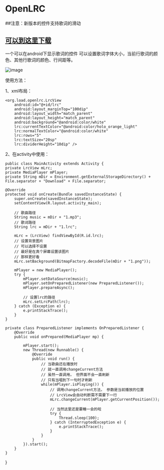 OpenLRC
=======
##注意：新版本的控件支持歌词的滑动
## [可以到这里下载](https://git.oschina.net/qibin/LitePlayer)

一个可以在android下显示歌词的控件
可以设置歌词字体大小，当前行歌词的颜色、其他行歌词的颜色、行间距等。


![image](https://github.com/qibin0506/OpenLRC/blob/master/show/show.png)


使用方法：

  1、xml布局：
	<LinearLayout xmlns:android="http://schemas.android.com/apk/res/android"
	xmlns:lrc="http://schemas.android.com/apk/res/org.load.lrcviewtest"
	xmlns:tools="http://schemas.android.com/tools"
	android:layout_width="match_parent"
	android:layout_height="match_parent"
	android:orientation="vertical"
	tools:context=".MainActivity"
	android:background="@android:color/black" >

	<org.load.openlrc.LrcView
		android:id="@+id/lrc"
		android:layout_marginTop="100dip"
		android:layout_width="match_parent"
		android:layout_height="match_parent"
		android:background="@android:color/white"
		lrc:currentTextColor="@android:color/holo_orange_light"
		lrc:normalTextColor="@android:color/white"
		lrc:rows="5"
		lrc:textSize="20sp"
		lrc:dividerHeight="10dip" />
	
</LinearLayout>

  2、在activity中使用：
	
	public class MainActivity extends Activity {
	private LrcView mLrc;
	private MediaPlayer mPlayer;
	private String mDir = Environment.getExternalStorageDirectory() + File.separator + "Download" + File.separator;

	@Override
	protected void onCreate(Bundle savedInstanceState) {
		super.onCreate(savedInstanceState);
		setContentView(R.layout.activity_main);
		
		// 歌曲路径
		String music = mDir + "1.mp3";
		// 歌词路径
		String lrc = mDir + "1.lrc";
		
		mLrc = (LrcView) findViewById(R.id.lrc);
		// 设置背景图片
		// 可以选择不设置
		// 最好是在真个屏幕设置该图片
		// 那样更好看
		mLrc.setBackground(BitmapFactory.decodeFile(mDir + "1.png"));
		
		mPlayer = new MediaPlayer();
		try {
			mPlayer.setDataSource(music);
			mPlayer.setOnPreparedListener(new PreparedListener());
			mPlayer.prepareAsync();
			
			// 设置lrc的路径
			mLrc.setLrcPath(lrc);
		} catch (Exception e) {
			e.printStackTrace();
		}
	}
	
	private class PreparedListener implements OnPreparedListener {
		@Override
		public void onPrepared(MediaPlayer mp) {
		
			mPlayer.start();
			new Thread(new Runnable() {
				@Override
				public void run() {
					// 当歌曲还在播放时
					// 就一直调用changeCurrent方法
					// 虽然一直调用， 但界面不会一直刷新
					// 只有当唱到下一句时才刷新
					while(mPlayer.isPlaying()) {
						// 调用changeCurrent方法， 参数是当前播放的位置
						// LrcView会自动判断需不需要下一行
						mLrc.changeCurrent(mPlayer.getCurrentPosition());
						
						// 当然这里还是要睡一会的啦
						try {
							Thread.sleep(100);
						} catch (InterruptedException e) {
							e.printStackTrace();
						}
					}
				}
			}).start();
		}
	}
}
  

